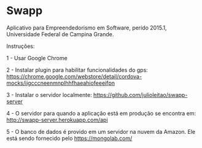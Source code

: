 Swapp
====================

Aplicativo para Empreendedorismo em Software, perído 2015.1, Universidade Federal de Campina Grande.

Instruções:

1 - Usar Google Chrome

2 - Instalar plugin para habilitar funcionalidades do gps: https://chrome.google.com/webstore/detail/cordova-mocks/iigcccneenmnplhhfhaeahiofeeeifpn

3 - Instalar o servidor localmente: https://github.com/julioleitao/swapp-server

4 - O servidor para quando a aplicação está em produção se encontra em: http://swapp-server.herokuapp.com/api

5 - O banco de dados é provido em um servidor na nuvem da Amazon. Ele está sendo fornecido pelo https://mongolab.com/
